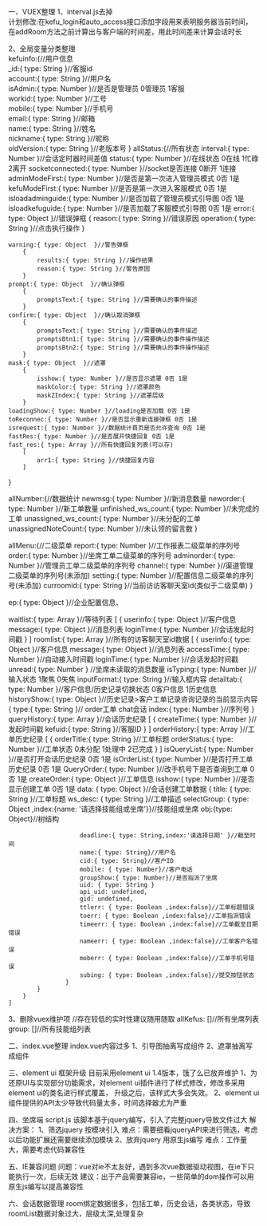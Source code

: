 一、VUEX整理
1、interval.js去掉  
计划修改:在kefu_login和auto_access接口添加字段用来表明服务器当前时间，
在addRoom方法之前计算出与客户端的时间差，用此时间差来计算会话时长

2、全局变量分类整理  
kefuinfo:{//用户信息  
	_id:{ type: String }//客服id  
	account:{ type: String }//用户名  
	isAdmin:{ type: Number }//是否是管理员 0管理员 1客服  
	workid:{ type: Number }//工号  
	mobile:{ type: Number }//手机号   
	email:{ type: String }//邮箱  
	name:{ type: String }//姓名  
	nickname:{ type: String }//昵称  
	oldVersion:{ type: String }//老版本号
}
allStatus:{//所有状态
	interval:{ type: Number }//会话定时器时间差值
	status:{ type: Number }//在线状态 0在线 1忙碌 2离开
	socketconnected:{ type: Number }//socket是否连接 0断开 1连接
	adminModeFirst:{ type: Number }//是否是第一次进入管理员模式 0否 1是
	kefuModeFirst:{ type: Number }//是否是第一次进入客服模式 0否 1是
	isloadadminguide:{ type: Number }//是否加载了管理员模式引导图 0否 1是
    isloadkefuguide:{ type: Number }//是否加载了客服模式引导图 0否 1是
    error:{ type: Object  }//错误弹框
	    {
	    	reason:{ type: String }//错误原因
	    	operation:{ type: String }//点击执行操作
	    }	

    warning:{ type: Object  }//警告弹框
    	{
    		results:{ type: String }//操作结果
    		reason:{ type: String }//警告原因
    	}
    prompt:{ type: Object  }//确认弹框
    	{
    		promptsText:{ type: String }//需要确认的事件描述
    	}
    confirm:{ type: Object  }//确认取消弹框
    	{
    		promptsText:{ type: String }//需要确认的事件描述
    		promptsBtn1:{ type: String }//需要确认的事件操作描述
    		promptsBtn2:{ type: String }//需要确认的事件操作描述
    	}
    mask:{ type: Object  }//遮罩
    	{
    		isshow:{ type: Number }//是否显示遮罩 0否 1是
    		maskColor:{ type: String }//遮罩颜色
    		maskZIndex:{ type: String }//遮罩层级
    	}
    loadingShow:{ type: Number }//loading是否加载 0否 1是
    toReconnec:{ type: Number }//是否显示重新连接弹框 0否 1是
    isrequest:{ type: Number }//数据统计首页是否允许查询 0否 1是
    fastRes:{ type: Number }//是否展开快捷回复 0否 1是
    fast_res:{ type: Array }//所有快捷回复列表(可以存)
    	[
    		arr1:{ type: String }//快捷回复内容
    	]
}

allNumber:{//数据统计
	newmsg:{ type: Number }//新消息数量
	neworder:{ type: Number }//新工单数量
    unfinished_ws_count:{ type: Number }//未完成的工单
    unassigned_ws_count:{ type: Number }//未分配的工单
    unassignedNoteCount:{ type: Number }//未认领的留言数
}
 
allMenu:{//二级菜单
	report:{ type: Number }//工作报表二级菜单的序列号
	order:{ type: Number }//坐席工单二级菜单的序列号
	adminorder:{ type: Number }//管理员工单二级菜单的序列号
	channel:{ type: Number }//渠道管理二级菜单的序列号(未添加)
	setting:{ type: Number }//配置信息二级菜单的序列号(未添加)
	curroomid:{ type: String }//当前访访客聊天室id(类似于二级菜单)
}

ep:{ type: Object  }//企业配置信息、


waitlist:{ type: Array }//等待列表
	[
		{
			userinfo:{ type: Object  }//客户信息
			message:{ type: Object  }//消息列表
			loginTime:{ type: Number }//会话发起时间戳
		}
	]
roomlist:{ type: Array }//所有的访客聊天室id数据
	[
		{
			userinfo:{ type: Object  }//客户信息
			message:{ type: Object  }//消息列表
			accessTime:{ type: Number }//自动接入时间戳
			loginTime:{ type: Number }//会话发起时间戳
	        unread:{ type: Number } //坐席未读取的消息数量
	        isTyping:{ type: Number }//输入状态 1聚焦  0失焦 
	        inputFormat:{ type: String }//输入框内容
	        detailtab:{ type: Number }//客户信息/历史记录切换状态  0客户信息 1历史信息
	        historyShow:{ type: Object  }//历史记录>客户工单记录咨询记录的当前显示内容
	        	{
	        		type:{ type: String }// order工单 chat会话
	        		index:{ type: Number }//序列号
	        	}
	        queryHistory:{ type: Array }//会话历史纪录
	        	[
	        		{
	        			createTime:{ type: Number }//发起时间戳
	        			kefuid:{ type: String }//客服ID
	        		}
	        	]
	        orderHistory:{ type: Array }//工单历史纪录
	        	[
	        		{
	        			orderTitle:{ type: String }//工单标题
	        			orderStatus:{ type: Number }//工单状态 0未分配  1处理中 2已完成
	        		}
	        	]
	        isQueryList:{ type: Number }//是否打开会话历史纪录 0否 1是
	        isOrderList:{ type: Number }//是否打开工单历史纪录 0否 1是
	        QueryOrder:{ type: Number }//改手机号下是否查询到工单 0否 1是
	        createOrder:{ type: Object  }//工单信息
		        isshow:{ type: Number }//是否显示创建工单 0否 1是
		        data: { type: Object  }//会话创建工单数据
		        	{
		        		title: { type: String }//工单标题
						ws_desc: { type: String }//工单描述
						selectGroup: { type: Object ,index:{name: '请选择技能组或坐席'}}//技能组或坐席
							obj:{type: Object}//树结构

						deadline:{ type: String,index:'请选择日期' }//截至时间
						name:{ type: String}//用户名
						cid:{ type: String}//客户ID
						mobile: { type: Number}//客户电话
						groupShow:{ type: Number}//是否指派了坐席
						uid: { type: String }
						api_uid: undefined,
						gid: undefined,
						ttlerr: { type: Boolean ,index:false}//工单标题错误
						toerr: { type: Boolean ,index:false}//工单指派错误
						timeerr: { type: Boolean ,index:false}//工单截至日期错误
						nameerr: { type: Boolean ,index:false}//工单客户名错误
						moberr: { type: Boolean ,index:false}//工单手机号错误
						subing: { type: Boolean ,index:false}//提交按钮状态
					}
		    }
		}
	]
3、删除vuex维护项 //存在较低的实时性建议随用随取
allKefus: []//所有坐席列表
group: []//所有技能组列表

二、index.vue整理
index.vue内容过多
1、引导图抽离写成组件
2、遮罩抽离写成组件

三、element ui 框架升级
目前采用element ui 1.4版本，饿了么已放弃维护
1、为还原UI与实现部分功能需求，对element ui插件进行了样式修改，修改多采用element ui的类名进行样式覆盖，
升级之后，该样式大多会失效。
2、element ui组件提供的API太少导致代码量太多，时间选择器尤为严重

四、坐席端 script.js 
该脚本基于jquery编写，引入了完整jquery导致文件过大
解决方案：
	1、筛选jquery 按模块引入
		难点：需要细看jqueryAPI来进行筛选，考虑以后功能扩展还需要继续添加模块
	2、放弃jquery 用原生js编写
		难点：工作量大，需要考虑代码兼容性

五、IE兼容问题
问题：vue对ie不太友好，遇到多次vue数据驱动视图，在ie下只能执行一次，后续无效
建议：出于产品需要兼容ie，一些简单的dom操作可以用原生js编写以提高兼容性

六、会话数据管理
room绑定数据很多，包括工单，历史会话，各类状态，导致roomList数据对象过大，层级太深,处理复杂